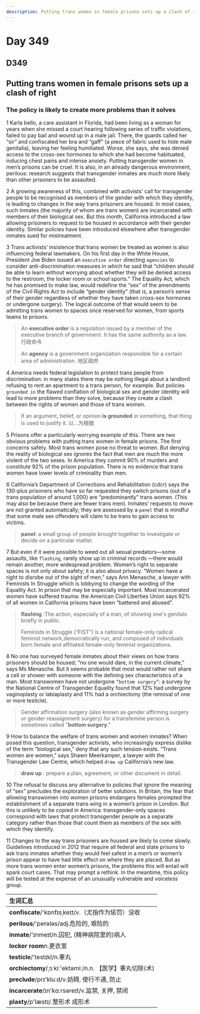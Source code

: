 ```yaml
---
description: Putting trans women in female prisons sets up a clash of right
---
```


# Day 349

## D349

## Putting trans women in female prisons sets up a clash of right

### The policy is likely to create more problems than it solves

1 Karla bello, a care assistant in Florida, had been living as a woman for years when she missed a court hearing following series of traffic violations, failed to pay bail and wound up in a male jail. There, the guards called her “sir” and confiscated her bra and “gaff” \(a piece of fabric used to hide male genitalia\), leaving her feeling humiliated. Worse, she says, she was denied access to the cross-sex hormones to which she had become habituated, inducing chest pains and intense anxiety. Putting transgender women in men’s prisons can be cruel. It is also, in an already dangerous environment, perilous: research suggests that transgender inmates are much more likely than other prisoners to be assaulted.

2 A growing awareness of this, combined with activists’ call for transgender people to be recognised as members of the gender with which they identify, is leading to changes in the way trans prisoners are housed. In most cases, such inmates \(the majority of whom are trans women\) are incarcerated with members of their biological sex. But this month, California introduced a law allowing prisoners to request to be housed in accordance with their gender identity. Similar policies have been introduced elsewhere after transgender inmates sued for mistreatment.

3 Trans activists’ insistence that trans women be treated as women is also influencing federal lawmakers. On his first day in the White House, President Joe Biden issued an `executive order` directing `agencies` to consider anti-discrimination measures in which he said that “children should be able to learn without worrying about whether they will be denied access to the restroom, the locker room or school sports.” The Equality Act, which he has promised to make law, would redefine the “sex” of the amendments of the Civil Rights Act to include “gender identity” \(that is, a person’s sense of their gender regardless of whether they have taken cross-sex hormones or undergone surgery\). The logical outcome of that would seem to be admitting trans women to spaces once reserved for women, from sports teams to prisons.

> An **executive order** is a regulation issued by a member of the executive branch of government. It has the same authority as a law. 行政命令
>
> An **agency** is a government organization responsible for a certain area of administration. 地区政府

4 America needs federal legislation to protect trans people from discrimination: in many states there may be nothing illegal about a landlord refusing to rent an apartment to a trans person, for example. But policies `grounded in` the flawed conflation of biological sex and gender identity will lead to more problems than they solve, because they create a clash between the rights of women and those of trans women.

> If an argument, belief, or opinion **is grounded** in something, that thing is used to justify it. 以…为根据

5 Prisons offer a particularly worrying example of this. There are two obvious problems with putting trans women in female prisons. The first concerns safety. Most trans women pose no threat to women. But denying the reality of biological sex ignores the fact that men are much the more violent of the two sexes. In America they commit 90% of murders and constitute 92% of the prison population. There is no evidence that trans women have lower levels of criminality than men.

6 California’s Department of Corrections and Rehabilitation \(cdcr\) says the 130-plus prisoners who have so far requested they switch prisons \(out of a trans population of around 1,000\) are “predominantly” trans women. \(This may also be because there are fewer trans men\). Inmates’ requests to move are not granted automatically; they are assessed by a `panel` that is mindful that some male sex offenders will claim to be trans to gain access to victims.

> **panel**: a small group of people brought together to investigate or decide on a particular matter.

7 But even if it were possible to weed out all sexual predators—some assaults, like `flashing`, rarely show up in criminal records —there would remain another, more widespread problem. Women’s right to separate spaces is not only about safety; it is also about privacy. “Women have a right to disrobe out of the sight of men,” says Ann Menasche, a lawyer with Feminists In Struggle which is lobbying to change the wording of the Equality Act. In prison that may be especially important. Most incarcerated women have suffered trauma: the American Civil Liberties Union says 92% of all women in California prisons have been “battered and abused”.

> **flashing** :The action, especially of a man, of showing one's genitals briefly in public.
>
> Feminists in Struggle \(“FIST”\) is a national female-only radical feminist network,democratically run, and composed of individuals born female and affiliated female-only feminist organizations.

8 No one has surveyed female inmates about their views on how trans prisoners should be housed; “no one would dare, in the current climate,” says Ms Menasche. But it seems probable that most would rather not share a cell or shower with someone with the defining sex characteristics of a man. Most transwomen have not undergone `“bottom surgery”`: a survey by the National Centre of Transgender Equality found that 12% had undergone vaginoplasty or labiaplasty and 11% had a orchiectomy \(the removal of one or more testicle\).

> Gender affirmation surgery \(also known as gender affirming surgery or gender reassignment surgery\) for a transfemine person is sometimes called "**bottom surgery**."

9 How to balance the welfare of trans women and women inmates? When posed this question, transgender activists, who increasingly express dislike of the term “biological sex,” deny that any such tension exists. “Trans women are women,” says Shawn Meerkamper, a lawyer with the Transgender Law Centre, which helped `draw up` California’s new law.

> **draw up** : prepare a plan, agreement, or other document in detail.

10 The refusal to discuss any alternative to policies that ignore the meaning of “sex” precludes the exploration of better solutions. In Britain, the fear that allowing transwomen into women prisons endangers females prompted the establishment of a separate trans wing in a women’s prison in London. But this is unlikely to be copied in America: transgender-only spaces correspond with laws that protect transgender people as a separate category rather than those that count them as members of the sex with which they identify.

11 Changes to the way trans prisoners are housed are likely to come slowly. Guidelines introduced in 2012 that require all federal and state prisons to ask trans inmates whether they would feel safest in a men’s or women’s prison appear to have had little effect on where they are placed. But as more trans women enter women’s prisons, the problems this will entail will spark court cases. That may prompt a rethink. In the meantime, this policy will be tested at the expense of an unusually vulnerable and voiceless group.

| 生词汇总 |
| :--- |
| **confiscate**/'kɒnfɪsˌkeɪt/v.（尤指作为惩罚）没收 |
| **perilous**/'perələs/adj.危险的, 艰险的 |
| **inmate**/'ɪnmeɪt/n.囚犯, \(精神病院里的\)病人 |
| **locker room**n.更衣室 |
| **testicle**/'testɪkl/n.睾丸 |
| **orchiectomy**/ˌɔːkiː'ektəmiː/n.n. 【医学】睾丸切除\(术\) |
| **preclude**/prɪ'kluːd/v.妨碍, 使行不通, 防止 |
| **incarcerate**/ɪn'kɑːrsəreɪt/v.监禁, 关押, 禁闭 |
| **plasty**/p'læstɪ/.整形术 成形术 |

